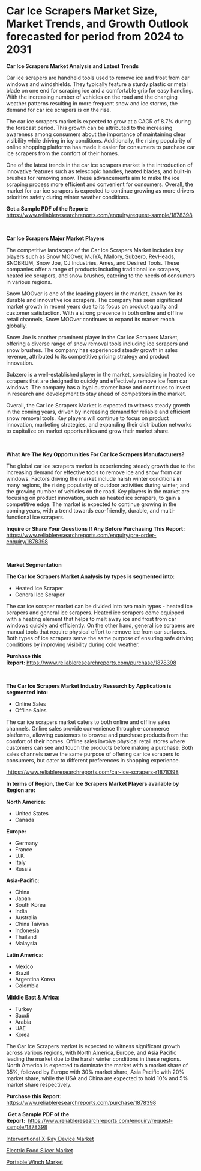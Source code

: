 <p><h1>Car Ice Scrapers Market Size, Market Trends, and Growth Outlook forecasted for period from 2024 to 2031</h1></p><p><strong>Car Ice Scrapers Market Analysis and Latest Trends</strong></p>
<p><p>Car ice scrapers are handheld tools used to remove ice and frost from car windows and windshields. They typically feature a sturdy plastic or metal blade on one end for scraping ice and a comfortable grip for easy handling. With the increasing number of vehicles on the road and the changing weather patterns resulting in more frequent snow and ice storms, the demand for car ice scrapers is on the rise.</p><p>The car ice scrapers market is expected to grow at a CAGR of 8.7% during the forecast period. This growth can be attributed to the increasing awareness among consumers about the importance of maintaining clear visibility while driving in icy conditions. Additionally, the rising popularity of online shopping platforms has made it easier for consumers to purchase car ice scrapers from the comfort of their homes.</p><p>One of the latest trends in the car ice scrapers market is the introduction of innovative features such as telescopic handles, heated blades, and built-in brushes for removing snow. These advancements aim to make the ice scraping process more efficient and convenient for consumers. Overall, the market for car ice scrapers is expected to continue growing as more drivers prioritize safety during winter weather conditions.</p></p>
<p><strong>Get a Sample PDF of the Report:&nbsp;</strong> <a href="https://www.reliableresearchreports.com/enquiry/request-sample/1878398">https://www.reliableresearchreports.com/enquiry/request-sample/1878398</a></p>
<p>&nbsp;</p>
<p><strong>Car Ice Scrapers Major Market Players</strong></p>
<p><p>The competitive landscape of the Car Ice Scrapers Market includes key players such as Snow MOOver, MJIYA, Mallory, Subzero, RevHeads, SNOBRUM, Snow Joe, CJ Industries, Ames, and Desired Tools. These companies offer a range of products including traditional ice scrapers, heated ice scrapers, and snow brushes, catering to the needs of consumers in various regions.</p><p>Snow MOOver is one of the leading players in the market, known for its durable and innovative ice scrapers. The company has seen significant market growth in recent years due to its focus on product quality and customer satisfaction. With a strong presence in both online and offline retail channels, Snow MOOver continues to expand its market reach globally.</p><p>Snow Joe is another prominent player in the Car Ice Scrapers Market, offering a diverse range of snow removal tools including ice scrapers and snow brushes. The company has experienced steady growth in sales revenue, attributed to its competitive pricing strategy and product innovation.</p><p>Subzero is a well-established player in the market, specializing in heated ice scrapers that are designed to quickly and effectively remove ice from car windows. The company has a loyal customer base and continues to invest in research and development to stay ahead of competitors in the market.</p><p>Overall, the Car Ice Scrapers Market is expected to witness steady growth in the coming years, driven by increasing demand for reliable and efficient snow removal tools. Key players will continue to focus on product innovation, marketing strategies, and expanding their distribution networks to capitalize on market opportunities and grow their market share.</p></p>
<p>&nbsp;</p>
<p><strong>What Are The Key Opportunities For Car Ice Scrapers Manufacturers?</strong></p>
<p><p>The global car ice scrapers market is experiencing steady growth due to the increasing demand for effective tools to remove ice and snow from car windows. Factors driving the market include harsh winter conditions in many regions, the rising popularity of outdoor activities during winter, and the growing number of vehicles on the road. Key players in the market are focusing on product innovation, such as heated ice scrapers, to gain a competitive edge. The market is expected to continue growing in the coming years, with a trend towards eco-friendly, durable, and multi-functional ice scrapers.</p></p>
<p><strong>Inquire or Share Your Questions If Any Before Purchasing This Report:</strong> <a href="https://www.reliableresearchreports.com/enquiry/pre-order-enquiry/1878398">https://www.reliableresearchreports.com/enquiry/pre-order-enquiry/1878398</a></p>
<p>&nbsp;</p>
<p><strong>Market Segmentation</strong></p>
<p><strong>The Car Ice Scrapers Market Analysis by types is segmented into:</strong></p>
<p><ul><li>Heated Ice Scraper</li><li>General Ice Scraper</li></ul></p>
<p><p>The car ice scraper market can be divided into two main types - heated ice scrapers and general ice scrapers. Heated ice scrapers come equipped with a heating element that helps to melt away ice and frost from car windows quickly and efficiently. On the other hand, general ice scrapers are manual tools that require physical effort to remove ice from car surfaces. Both types of ice scrapers serve the same purpose of ensuring safe driving conditions by improving visibility during cold weather.</p></p>
<p><strong>Purchase this Report:&nbsp;</strong><a href="https://www.reliableresearchreports.com/purchase/1878398">https://www.reliableresearchreports.com/purchase/1878398</a></p>
<p>&nbsp;</p>
<p><strong>The Car Ice Scrapers Market Industry Research by Application is segmented into:</strong></p>
<p><ul><li>Online Sales</li><li>Offline Sales</li></ul></p>
<p><p>The car ice scrapers market caters to both online and offline sales channels. Online sales provide convenience through e-commerce platforms, allowing customers to browse and purchase products from the comfort of their homes. Offline sales involve physical retail stores where customers can see and touch the products before making a purchase. Both sales channels serve the same purpose of offering car ice scrapers to consumers, but cater to different preferences in shopping experience.</p></p>
<p><a href="https://www.reliableresearchreports.com/car-ice-scrapers-r1878398">&nbsp;https://www.reliableresearchreports.com/car-ice-scrapers-r1878398</a></p>
<p><strong>In terms of Region, the Car Ice Scrapers Market Players available by Region are:</strong></p>
<p>
    <p> <strong> North America: </strong>
        <ul>
            <li>United States</li>
            <li>Canada</li>
        </ul>
        </p> 
    <p> <strong> Europe: </strong>
        <ul>
            <li>Germany</li>
            <li>France</li>
            <li>U.K.</li>
            <li>Italy</li>
            <li>Russia</li>
        </ul>
        </p> 
    <p> <strong> Asia-Pacific: </strong>
        <ul>
            <li>China</li>
            <li>Japan</li>
            <li>South Korea</li>
            <li>India</li>
            <li>Australia</li>
            <li>China Taiwan</li>
            <li>Indonesia</li>
            <li>Thailand</li>
            <li>Malaysia</li>
        </ul>
        </p> 
    <p> <strong> Latin America: </strong>
        <ul>
            <li>Mexico</li>
            <li>Brazil</li>
            <li>Argentina Korea</li>
            <li>Colombia</li>
        </ul>
        </p> 
    <p> <strong> Middle East & Africa: </strong>
        <ul>
            <li>Turkey</li>
            <li>Saudi</li>
            <li>Arabia</li>
            <li>UAE</li>
            <li>Korea</li>
        </ul>
    </p>
    </p>
<p><p>The Car Ice Scrapers market is expected to witness significant growth across various regions, with North America, Europe, and Asia Pacific leading the market due to the harsh winter conditions in these regions. North America is expected to dominate the market with a market share of 35%, followed by Europe with 30% market share, Asia Pacific with 20% market share, while the USA and China are expected to hold 10% and 5% market share respectively.</p></p>
<p><strong>Purchase this Report: </strong><a href="https://www.reliableresearchreports.com/purchase/1878398">https://www.reliableresearchreports.com/purchase/1878398</a></p>
<p>&nbsp;<strong>Get a Sample PDF of the Report:&nbsp;&nbsp;</strong><a href="https://www.reliableresearchreports.com/enquiry/request-sample/1878398">https://www.reliableresearchreports.com/enquiry/request-sample/1878398</a></p>
<p><strong></strong></p>
<p><p><a href="https://view.publitas.com/reportprime-1/exploring-interventional-x-ray-device-market-dynamics-global-trends-and-future-growth-prospects-2024-2031-covered-in-105-pages/">Interventional X-Ray Device Market</a></p><p><a href="https://github.com/Krish2023na/Market-Research-Report-List-5/blob/main/electric-food-slicer-market.md">Electric Food Slicer Market</a></p><p><a href="https://github.com/RickHolmes3/Market-Research-Report-List-5/blob/main/portable-winch-market.md">Portable Winch Market</a></p></p>